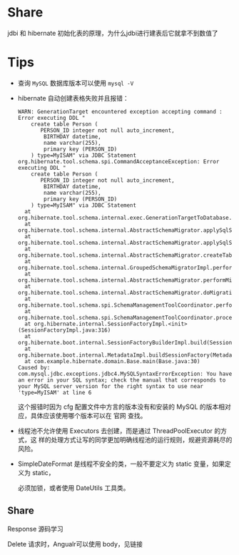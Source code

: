 # Share
jdbi 和 hibernate 初始化表的原理，为什么jdbi进行建表后它就拿不到数值了



# Tips

- 查询 `MySQL` 数据库版本可以使用 `mysql -V`

- hibernate 自动创建表格失败并且报错：

  ```mysql
  WARN: GenerationTarget encountered exception accepting command : Error executing DDL "
      create table Person (
         PERSON_ID integer not null auto_increment,
          BIRTHDAY datetime,
          name varchar(255),
          primary key (PERSON_ID)
      ) type=MyISAM" via JDBC Statement
  org.hibernate.tool.schema.spi.CommandAcceptanceException: Error executing DDL "
      create table Person (
         PERSON_ID integer not null auto_increment,
          BIRTHDAY datetime,
          name varchar(255),
          primary key (PERSON_ID)
      ) type=MyISAM" via JDBC Statement
  	at org.hibernate.tool.schema.internal.exec.GenerationTargetToDatabase.accept(GenerationTargetToDatabase.java:67)
  	at org.hibernate.tool.schema.internal.AbstractSchemaMigrator.applySqlString(AbstractSchemaMigrator.java:559)
  	at org.hibernate.tool.schema.internal.AbstractSchemaMigrator.applySqlStrings(AbstractSchemaMigrator.java:504)
  	at org.hibernate.tool.schema.internal.AbstractSchemaMigrator.createTable(AbstractSchemaMigrator.java:277)
  	at org.hibernate.tool.schema.internal.GroupedSchemaMigratorImpl.performTablesMigration(GroupedSchemaMigratorImpl.java:71)
  	at org.hibernate.tool.schema.internal.AbstractSchemaMigrator.performMigration(AbstractSchemaMigrator.java:207)
  	at org.hibernate.tool.schema.internal.AbstractSchemaMigrator.doMigration(AbstractSchemaMigrator.java:114)
  	at org.hibernate.tool.schema.spi.SchemaManagementToolCoordinator.performDatabaseAction(SchemaManagementToolCoordinator.java:184)
  	at org.hibernate.tool.schema.spi.SchemaManagementToolCoordinator.process(SchemaManagementToolCoordinator.java:73)
  	at org.hibernate.internal.SessionFactoryImpl.<init>(SessionFactoryImpl.java:316)
  	at org.hibernate.boot.internal.SessionFactoryBuilderImpl.build(SessionFactoryBuilderImpl.java:469)
  	at org.hibernate.boot.internal.MetadataImpl.buildSessionFactory(MetadataImpl.java:195)
  	at com.example.hibernate.domain.Base.main(Base.java:30)
  Caused by: com.mysql.jdbc.exceptions.jdbc4.MySQLSyntaxErrorException: You have an error in your SQL syntax; check the manual that corresponds to your MySQL server version for the right syntax to use near 'type=MyISAM' at line 6
  ```

  这个报错时因为 cfg 配置文件中方言的版本没有和安装的 MySQL 的版本相对应，具体应该使用哪个版本可以在 官网 查找。

- 线程池不允许使用 Executors 去创建，而是通过 ThreadPoolExecutor 的方式，这 样的处理方式让写的同学更加明确线程池的运行规则，规避资源耗尽的风险。

- SimpleDateFormat 是线程不安全的类，一般不要定义为 static 变量，如果定义为 static，

  必须加锁，或者使用 DateUtils 工具类。

## Share

Response 源码学习

Delete 请求时，Angualr可以使用 body，见链接